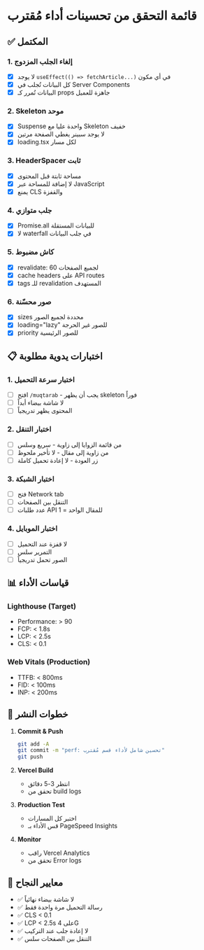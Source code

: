 # قائمة التحقق من تحسينات أداء مُقترب

## ✅ المكتمل

### 1. إلغاء الجلب المزدوج
- [x] لا يوجد `useEffect(() => fetchArticle...)` في أي مكون
- [x] كل البيانات تُجلب في Server Components
- [x] البيانات تُمرر كـ props جاهزة للعميل

### 2. Skeleton موحد
- [x] Suspense واحدة عليا مع Skeleton خفيف
- [x] لا يوجد سبينر يغطي الصفحة مرتين
- [x] loading.tsx لكل مسار

### 3. HeaderSpacer ثابت
- [x] مساحة ثابتة قبل المحتوى
- [x] لا إضافة للمساحة عبر JavaScript
- [x] يمنع CLS والقفزة

### 4. جلب متوازي
- [x] Promise.all للبيانات المستقلة
- [x] لا waterfall في جلب البيانات

### 5. كاش مضبوط
- [x] revalidate: 60 لجميع الصفحات
- [x] cache headers على API routes
- [x] tags للـ revalidation المستهدف

### 6. صور محسّنة
- [x] sizes محددة لجميع الصور
- [x] loading="lazy" للصور غير الحرجة
- [x] priority للصور الرئيسية

## 📋 اختبارات يدوية مطلوبة

### 1. اختبار سرعة التحميل
- [ ] افتح `/muqtarab` - يجب أن يظهر skeleton فوراً
- [ ] لا شاشة بيضاء أبداً
- [ ] المحتوى يظهر تدريجياً

### 2. اختبار التنقل
- [ ] من قائمة الزوايا إلى زاوية - سريع وسلس
- [ ] من زاوية إلى مقال - لا تأخير ملحوظ
- [ ] زر العودة - لا إعادة تحميل كاملة

### 3. اختبار الشبكة
- [ ] فتح Network tab
- [ ] التنقل بين الصفحات
- [ ] عدد طلبات API للمقال الواحد = 1

### 4. اختبار الموبايل
- [ ] لا قفزة عند التحميل
- [ ] التمرير سلس
- [ ] الصور تحمل تدريجياً

## 📊 قياسات الأداء

### Lighthouse (Target)
- Performance: > 90
- FCP: < 1.8s
- LCP: < 2.5s
- CLS: < 0.1

### Web Vitals (Production)
- TTFB: < 800ms
- FID: < 100ms
- INP: < 200ms

## 🚀 خطوات النشر

1. **Commit & Push**
   ```bash
   git add -A
   git commit -m "perf: تحسين شامل لأداء قسم مُقترب"
   git push
   ```

2. **Vercel Build**
   - انتظر 3-5 دقائق
   - تحقق من build logs

3. **Production Test**
   - اختبر كل المسارات
   - قس الأداء بـ PageSpeed Insights

4. **Monitor**
   - راقب Vercel Analytics
   - تحقق من Error logs

## 🎯 معايير النجاح

- ✅ لا شاشة بيضاء نهائياً
- ✅ رسالة التحميل مرة واحدة فقط
- ✅ CLS < 0.1
- ✅ LCP < 2.5s على 4G
- ✅ لا إعادة جلب عند التركيب
- ✅ التنقل بين الصفحات سلس

